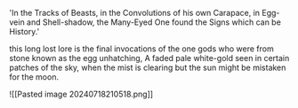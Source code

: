 'In the Tracks of Beasts, in the Convolutions of his own Carapace, in Egg-vein and Shell-shadow, the Many-Eyed One found the Signs which can be History.'

this long lost lore is the final invocations of the one gods who were from stone known as the egg unhatching, A faded pale white-gold seen in certain patches of the sky, when the mist is clearing but the sun might be mistaken for the moon.

![[Pasted image 20240718210518.png]]